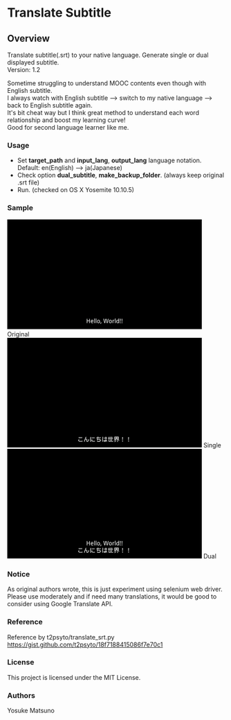 

# Translate Subtitle


## Overview

Translate subtitle(.srt) to your native language. Generate single or dual displayed subtitle.  
Version: 1.2

Sometime struggling to understand MOOC contents even though with English subtitle.  
I always watch with English subtitle --> switch to my native language --> back to English subtitle again.  
It's bit cheat way but I think great method to understand each word relationship and boost my learning curve!  
Good for second language learner like me.

### Usage

- Set **target_path** and **input_lang**, **output_lang** language notation. Default: en(English) --> ja(Japanese)
- Check option **dual_subtitle**, **make_backup_folder**. (always keep original .srt file)
- Run. (checked on OS X Yosemite 10.10.5)

### Sample

<img src="original.png" width="450">   
Original  
<img src="single.png" width="450">  
Single  
<img src="dual.png" width="450">  
Dual

### Notice

As original authors wrote, this is just experiment using selenium web driver.  
Please use moderately and if need many translations, it would be good to consider using Google Translate API.

### Reference

Reference by t2psyto/translate_srt.py  https://gist.github.com/t2psyto/18f7188415086f7e70c1

### License

This project is licensed under the MIT License.

### Authors

Yosuke Matsuno

